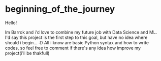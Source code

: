 # beginning_of_the_journey

Hello!

Im Barrok and i'd love to combine my future job with Data Science and ML.
I'd say this project is the first step to this goal, but have no idea where should i begin... :D
All i know are basic Python syntax and how to write codes, so feel free to comment if there's any idea how improve my project(i'll be thakfull)
